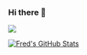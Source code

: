 ### Hi there 👋

![](https://github-readme-stats.vercel.app/api/top-langs/?username=nightcrawler-&hide=html)

<a href="https://github.com/nightcrawler-/nightcrawler-">
  <img align="center" src="https://github-readme-stats.vercel.app/api?username=nightcrawler-&show_icons=true&line_height=27&count_private=true&title_color=ffffff&text_color=c9cacc&icon_color=2bbc8a&bg_color=1d1f21" alt="Fred's GitHub Stats" />
</a>


<!--
**nightcrawler-/nightcrawler-** is a ✨ _special_ ✨ repository because its `README.md` (this file) appears on your GitHub profile.

Here are some ideas to get you started:

- 🔭 I’m currently working on ...
- 🌱 I’m currently learning ...
- 👯 I’m looking to collaborate on ...
- 🤔 I’m looking for help with ...
- 💬 Ask me about ...
- 📫 How to reach me: ...
- 😄 Pronouns: ...
- ⚡ Fun fact: ...
-->
